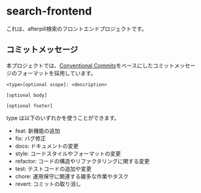 # search-frontend

これは、afterpill検索のフロントエンドプロジェクトです。

## コミットメッセージ
本プロジェクトでは、[Conventional Commits](https://www.conventionalcommits.org/ja/v1.0.0/#%e4%bb%95%e6%a7%98)をベースにしたコミットメッセージのフォーマットを採用しています。

```
<type>[optional scope]: <description>

[optional body]

[optional footer]
```

type は以下のいずれかを使うことができます。

- feat: 新機能の追加
- fix: バグ修正
- docs: ドキュメントの変更
- style: コードスタイルやフォーマットの変更
- refactor: コードの構造やリファクタリングに関する変更
- test: テストコードの追加や変更
- chore: 運用保守に関連する雑多な作業やタスク
- revert: コミットの取り消し
